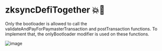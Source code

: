 # zksyncDefiTogether 💥🎉

Only the bootloader is allowed to call the validateAndPayForPaymasterTransaction and postTransaction functions.
To implement that, the onlyBootloader modifier is used on these functions.

![image](https://github.com/abhishek-01k/zksyncDefiTogether/assets/77395788/e33a1bac-ccaf-4971-905c-efc45c67296a)
